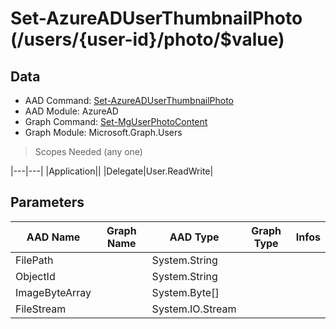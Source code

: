 # Set-AzureADUserThumbnailPhoto (/users/{user-id}/photo/$value)

## Data

+ AAD Command: [Set-AzureADUserThumbnailPhoto](https://docs.microsoft.com/en-us/powershell/module/AzureAD/Set-AzureADUserThumbnailPhoto)
+ AAD Module: AzureAD
+ Graph Command: [Set-MgUserPhotoContent](https://docs.microsoft.com/en-us/powershell/module/Microsoft.Graph.Users/Set-MgUserPhotoContent)
+ Graph Module: Microsoft.Graph.Users

> Scopes Needed (any one)

|---|---|
|Application||
|Delegate|User.ReadWrite|

## Parameters

|AAD Name|Graph Name|AAD Type|Graph Type|Infos|
|---|---|---|---|---|
|FilePath||System.String|||
|ObjectId||System.String|||
|ImageByteArray||System.Byte[]|||
|FileStream||System.IO.Stream|||

